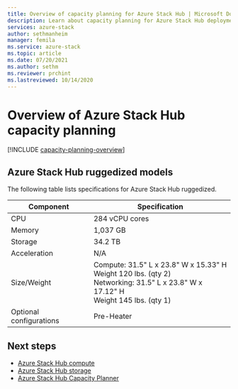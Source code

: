 ```yaml
---
title: Overview of capacity planning for Azure Stack Hub | Microsoft Docs
description: Learn about capacity planning for Azure Stack Hub deployments. See specifications for Azure Stack Hub ruggedized models.
services: azure-stack
author: sethmanheim
manager: femila
ms.service: azure-stack
ms.topic: article
ms.date: 07/20/2021
ms.author: sethm
ms.reviewer: prchint
ms.lastreviewed: 10/14/2020
---
```


# Overview of Azure Stack Hub capacity planning

[!INCLUDE [capacity-planning-overview](../includes/capacity-planning-overview.md)]

## Azure Stack Hub ruggedized models

The following table lists specifications for Azure Stack Hub ruggedized.

| Component               | Specification |
|-------------------------|---------------|
| CPU                     |284 vCPU cores |
| Memory                  |1,037 GB |
| Storage                 |34.2 TB |
| Acceleration            |N/A |
| Size/Weight             |Compute: 31.5" L x 23.8" W x 15.33" H<br>Weight 120 lbs. (qty 2)<br>Networking: 31.5" L x 23.8" W x 17.12" H<br>Weight 145 lbs. (qty 1)              |
| Optional configurations |Pre-Heater |

## Next steps

- [Azure Stack Hub compute](../operator/azure-stack-capacity-planning-compute.md?toc=/azure-stack/tdc/toc.json&bc=/azure-stack/breadcrumb/toc.json)
- [Azure Stack Hub storage](../operator/azure-stack-capacity-planning-storage.md?toc=/azure-stack/tdc/toc.json&bc=/azure-stack/breadcrumb/toc.json)
- [Azure Stack Hub Capacity Planner](../operator/azure-stack-app-service-capacity-planning.md?toc=/azure-stack/tdc/toc.json&bc=/azure-stack/breadcrumb/toc.json)
